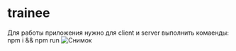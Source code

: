 # trainee
Для работы приложения нужно для client и server выполнить комаенды: npm i && npm run
![Снимок](https://user-images.githubusercontent.com/51990174/161830738-f5787577-6d32-466e-a79e-4057633f71a7.PNG)
